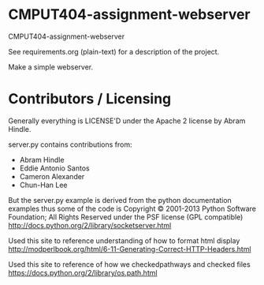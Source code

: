 CMPUT404-assignment-webserver
=============================

CMPUT404-assignment-webserver

See requirements.org (plain-text) for a description of the project.

Make a simple webserver.

Contributors / Licensing
========================

Generally everything is LICENSE'D under the Apache 2 license by Abram Hindle.

server.py contains contributions from:

* Abram Hindle
* Eddie Antonio Santos
* Cameron Alexander
* Chun-Han Lee

But the server.py example is derived from the python documentation
examples thus some of the code is Copyright © 2001-2013 Python
Software Foundation; All Rights Reserved under the PSF license (GPL
compatible) http://docs.python.org/2/library/socketserver.html

Used this site to reference understanding of how to format html display
http://modperlbook.org/html/6-11-Generating-Correct-HTTP-Headers.html

Used this site to reference of how we checkedpathways and checked files
https://docs.python.org/2/library/os.path.html


